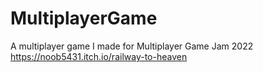 # MultiplayerGame
A multiplayer game I made for Multiplayer Game Jam 2022
https://noob5431.itch.io/railway-to-heaven
